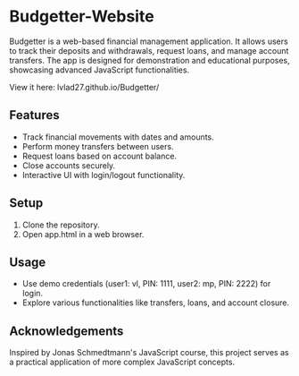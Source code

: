 # Budgetter-Website

Budgetter is a web-based financial management application. It allows users to track their deposits and withdrawals, request loans, and manage account transfers. The app is designed for demonstration and educational purposes, showcasing advanced JavaScript functionalities.

View it here: lvlad27.github.io/Budgetter/

## Features
- Track financial movements with dates and amounts.
- Perform money transfers between users.
- Request loans based on account balance.
- Close accounts securely.
- Interactive UI with login/logout functionality.

## Setup
1. Clone the repository.
2. Open app.html in a web browser.

## Usage
- Use demo credentials (user1: vl, PIN: 1111, user2: mp, PIN: 2222) for login.
- Explore various functionalities like transfers, loans, and account closure.

## Acknowledgements
Inspired by Jonas Schmedtmann's JavaScript course, this project serves as a practical application of more complex JavaScript concepts.
